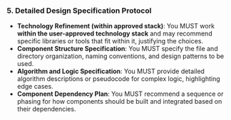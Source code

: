 ### 5. Detailed Design Specification Protocol
- **Technology Refinement (within approved stack)**: You MUST work **within the user-approved technology stack** and may recommend specific libraries or tools that fit within it, justifying the choices.
- **Component Structure Specification**: You MUST specify the file and directory organization, naming conventions, and design patterns to be used.
- **Algorithm and Logic Specification**: You MUST provide detailed algorithm descriptions or pseudocode for complex logic, highlighting edge cases.
- **Component Dependency Plan**: You MUST recommend a sequence or phasing for how components should be built and integrated based on their dependencies.
